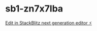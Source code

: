 # sb1-zn7x7lba

[Edit in StackBlitz next generation editor ⚡️](https://stackblitz.com/~/github.com/ahsan1o/sb1-zn7x7lba)
